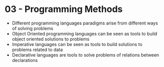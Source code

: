 # 03 - Programming Methods

* Different programming languages paradigms arise from different ways of solving problems
* Object Oriented programming languages can be seen as tools to build object oriented solutions to problems
* Imperative languages can be seen as tools to build solutions to problems related to data
* Declarative languages are tools to solve problems of relations between declarations